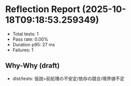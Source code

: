 # Reflection Report (2025-10-18T09:18:53.259349)

- Total tests: 1
- Pass rate: 0.00%
- Duration p95: 27 ms
- Failures: 1

## Why-Why (draft)
- dist/tests: 仮説=前処理の不安定/依存の競合/境界値不足
